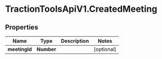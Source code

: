 # TractionToolsApiV1.CreatedMeeting

## Properties
Name | Type | Description | Notes
------------ | ------------- | ------------- | -------------
**meetingId** | **Number** |  | [optional] 


